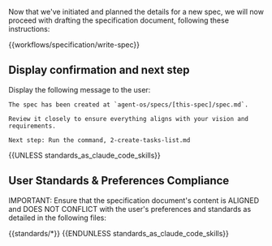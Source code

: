 Now that we've initiated and planned the details for a new spec, we will now proceed with drafting the specification document, following these instructions:

{{workflows/specification/write-spec}}

## Display confirmation and next step

Display the following message to the user:

```
The spec has been created at `agent-os/specs/[this-spec]/spec.md`.

Review it closely to ensure everything aligns with your vision and requirements.

Next step: Run the command, 2-create-tasks-list.md
```

{{UNLESS standards_as_claude_code_skills}}
## User Standards & Preferences Compliance

IMPORTANT: Ensure that the specification document's content is ALIGNED and DOES NOT CONFLICT with the user's preferences and standards as detailed in the following files:

{{standards/*}}
{{ENDUNLESS standards_as_claude_code_skills}}
